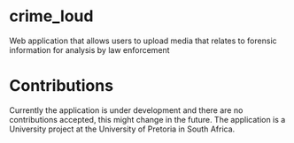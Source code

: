 crime_loud
==========

Web application that allows users to upload media that relates to forensic information for analysis by law enforcement

Contributions
=============

Currently the application is under development and there are no contributions accepted, this might change in the future. The application is a University project at the University of Pretoria in South Africa.
